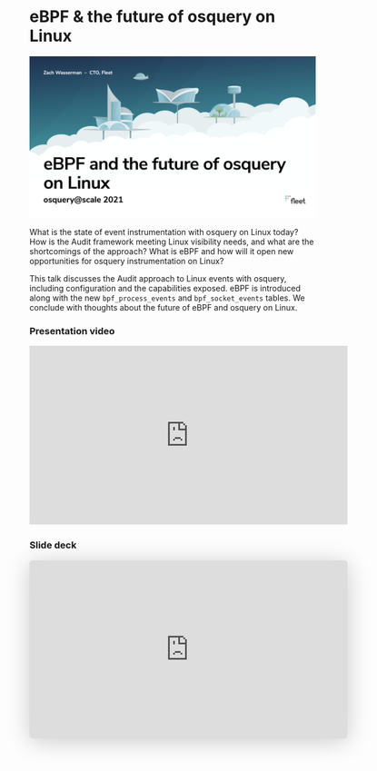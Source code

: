 # eBPF & the future of osquery on Linux

![eBPF & the future of osquery on Linux](../website/assets/images/articles/ebpf-the-future-of-osquery-on-linux-cover-700x394@2x.png)

What is the state of event instrumentation with osquery on Linux today? How is the Audit framework meeting Linux visibility needs, and what are the shortcomings of the approach? What is eBPF and how will it open new opportunities for osquery instrumentation on Linux?

This talk discusses the Audit approach to Linux events with osquery, including configuration and the capabilities exposed. eBPF is introduced along with the new `bpf_process_events` and `bpf_socket_events` tables. We conclude with thoughts about the future of eBPF and osquery on Linux.

### Presentation video

<iframe width="560" height="315" src="https://www.youtube.com/embed/p3rIRJM2vwo" title="YouTube video player" frameborder="0" allow="accelerometer; autoplay; clipboard-write; encrypted-media; gyroscope; picture-in-picture" allowfullscreen></iframe>

### Slide deck

<iframe class="speakerdeck-iframe" frameborder="0" src="https://speakerdeck.com/player/a0444dd4b2b24bad8db7908590506699" title="eBPF &amp; the future of osquery on Linux" allowfullscreen="true" mozallowfullscreen="true" webkitallowfullscreen="true" style="border: 0px; background: padding-box padding-box rgba(0, 0, 0, 0.1); padding: 0px; border-radius: 6px; box-shadow: rgba(0, 0, 0, 0.2) 0px 5px 40px; width: 560px; height: 314px;" data-ratio="1.78343949044586"></iframe>

<meta name="category" value="security">
<meta name="authorGitHubUsername" value="zwass">
<meta name="authorFullName" value="Zach Wasserman">
<meta name="publishedOn" value="2021-01-25">
<meta name="articleTitle" value="eBPF & the future of osquery on Linux">
<meta name="articleImageUrl" value="../website/assets/images/articles/ebpf-the-future-of-osquery-on-linux-cover-700x394@2x.png">
